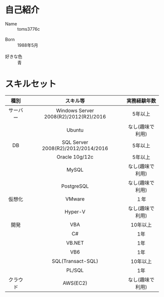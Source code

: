 
# 自己紹介
<dl>
<dt>Name</dt>
<dd>toms3776c</dd>
<br>
<dt>Born</dt>
<dd>1988年5月</dd>
<br>
<dt>好きな色</dt>
<dd>青</dd>
</dl>


# スキルセット

|	種別	|	スキル等	|	実務経験年数	|
|	:-:	|	:-:	|	:-:	|
|	サーバー	|	Windows Server 2008(R2)/2012(R2)/2016	|	5年以上	|
|		|	Ubuntu	|	なし(趣味で利用)	|
|	DB	|	SQL Server 2008(R2)/2012/2014/2016	|	5年以上	|
|		|	Oracle 10g/12c	|	5年以上	|
|		|	MySQL	|	なし(趣味で利用)	|
|		|	PostgreSQL	|	なし(趣味で利用)	|
|	仮想化	|	VMware	|	１年	|
|		|	Hyper-V	|	なし(趣味で利用)	|
|	開発	|	VBA	|	10年以上	|
|		|	C#	|	1年	|
|		|	VB.NET	|	1年	|
|		|	VB6	|	1年	|
|		|	SQL(Transact-SQL)	|	10年以上	|
|		|	PL/SQL	|	1年	|
|	クラウド	|	AWS(EC2)	|	なし(趣味で利用)	|
